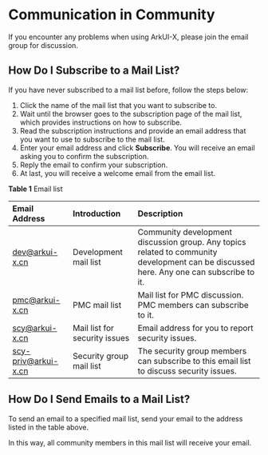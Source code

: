 # Communication in Community

If you encounter any problems when using ArkUI-X, please join the email group for discussion.

## How Do I Subscribe to a Mail List?

If you have never subscribed to a mail list before, follow the steps below:

1.  Click the name of the mail list that you want to subscribe to.
2.  Wait until the browser goes to the subscription page of the mail list, which provides instructions on how to subscribe.
3.  Read the subscription instructions and provide an email address that you want to use to subscribe to the mail list.
4.  Enter your email address and click  **Subscribe**. You will receive an email asking you to confirm the subscription.
5.  Reply the email to confirm your subscription.
6.  At last, you will receive a welcome email from the email list.

**Table  1**  Email list

| Email Address                              | Introduction                  | Description                                                  |
| :----------------------------------------- | :---------------------------- | :----------------------------------------------------------- |
| [dev@arkui-x.cn](mailto:dev@arkui-x.cn)    | Development mail list         | Community development discussion group. Any topics related to community development can be discussed here. Any one can subscribe to it. |
| [pmc@arkui-x.cn](mailto:pmc@arkui-x.cn)    | PMC mail list                 | Mail list for PMC discussion. PMC members can subscribe to it. |
| [scy@arkui-x.cn](mailto:@arkui-x.cn)       | Mail list for security issues | Email address for you to report security issues.             |
| [scy-priv@arkui-x.cn](scy-priv@arkui-x.cn) | Security group mail list      | The security group members can subscribe to this email list to discuss security issues. |

## How Do I Send Emails to a Mail List?

To send an email to a specified mail list, send your email to the address listed in the table above.

In this way, all community members in this mail list will receive your email.

